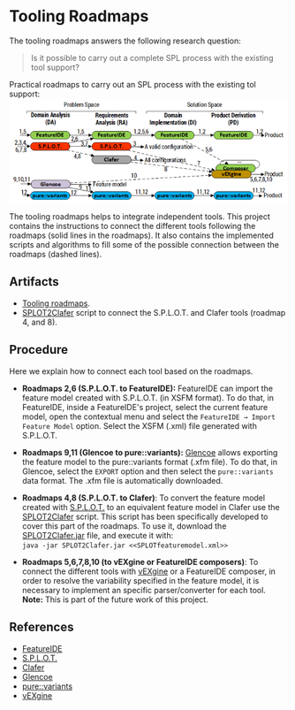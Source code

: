 # Tooling Roadmaps
The tooling roadmaps answers the following research question:
> Is it possible to carry out a complete SPL process with the existing tool support?

Practical roadmaps to carry out an SPL process with the existing tol support:
![Roadmap](roadmaps.png)

The tooling roadmaps helps to integrate independent tools. This project contains the instructions to connect the different tools following the roadmaps (solid lines in the roadmaps). It also contains the implemented scripts and algorithms to fill some of the possible connection between the roadmaps (dashed lines).

## Artifacts
* [Tooling roadmaps](roadmaps.png).
* [SPLOT2Clafer](https://github.com/jmhorcas/SPLOT2Clafer) script to connect the S.P.L.O.T. and Clafer tools (roadmap 4, and 8).

## Procedure
Here we explain how to connect each tool based on the roadmaps.
* **Roadmaps 2,6 (S.P.L.O.T. to FeatureIDE):** FeatureIDE can import the feature model created with S.P.L.O.T. (in XSFM format). To do that, in FeatureIDE, inside a FeatureIDE's project, select the current feature model, open the contextual menu and select the `FeatureIDE → Import Feature Model` option. Select the XSFM (.xml) file generated with S.P.L.O.T.

* **Roadmaps 9,11 (Glencoe to pure::variants):** [Glencoe](https://glencoe.hochschule-trier.de/) allows exporting the feature model to the pure::variants format (.xfm file). To do that, in Glencoe, select the `EXPORT` option and then select the `pure::variants` data format. The .xfm file is automatically downloaded.

* **Roadmaps 4,8 (S.P.L.O.T. to Clafer)**: To convert the feature model created with [S.P.L.O.T.](http://www.splot-research.org/) to an equivalent feature model in Clafer use the [SPLOT2Clafer](https://github.com/jmhorcas/SPLOT2Clafer) script. This script has been specifically developed to cover this part of the roadmaps. To use it, download the [SPLOT2Clafer.jar](https://github.com/jmhorcas/SPLOT2Clafer/blob/master/SPLOT2Clafer.jar) file, and execute it with:  
 `java -jar SPLOT2Clafer.jar <<SPLOTfeaturemodel.xml>>`

* **Roadmaps 5,6,7,8,10 (to vEXgine or FeatureIDE composers)**: To connect the different tools with [vEXgine](http://caosd.lcc.uma.es/vexgine/) or a FeatureIDE composer, in order to resolve the variability specified in the feature model, it is necessary to implement an specific parser/converter for each tool.  
  **Note:** This is part of the future work of this project.

## References
* [FeatureIDE](http://www.featureide.com/)
* [S.P.L.O.T.](http://www.splot-research.org/)
* [Clafer](https://www.clafer.org/)
* [Glencoe](https://glencoe.hochschule-trier.de/)
* [pure::variants](https://www.pure-systems.com/)
* [vEXgine](http://caosd.lcc.uma.es/vexgine/)
